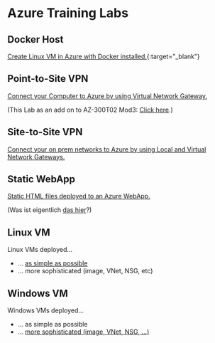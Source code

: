 # Azure Training Labs

## Docker Host
[Create Linux VM in Azure with Docker installed.](Docker-Host/Docker-Host.md){:target="_blank"}

## Point-to-Site VPN
[Connect your Computer to Azure by using Virtual Network Gateway.](Point-to-Site-VPN/Point-to-Site-VPN)


(This Lab as an add on to AZ-300T02 Mod3: [Click here](Point-to-Site-VPN/Point-to-Site-VPN-AddonAZ300T02Mod3.md).)

## Site-to-Site VPN
[Connect your on prem networks to Azure by using Local and Virtual Network Gateways.](Site-to-Site-VPN/Site-to-Site-VPN.md)

## Static WebApp

[Static HTML files deployed to an Azure WebApp.](Static-WebApp/Static-WebApp.md)

(Was ist eigentlich [das hier](Static-WebApp/WebApp-HelloWorld.md)?)

## Linux VM

Linux VMs deployed...

* ... [as simple as possible](Linux-VM/Linux-VM-simple.md)
* ... more sophisticated (image, VNet, NSG, etc)

## Windows VM

Windows VMs deployed...

* ... as simple as possible
* ... [more sophisticated (image, VNet, NSG, ...)](Windows-VM/Windows-VM.md)
